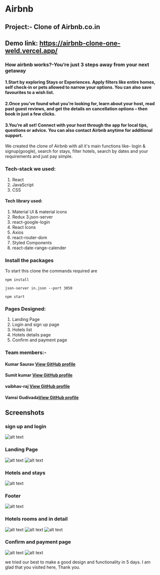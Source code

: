 # Airbnb
## Project:- Clone of Airbnb.co.in
## Demo link: https://airbnb-clone-one-weld.vercel.app/

### How airbnb works?-You’re just 3 steps away from your next getaway

#### 1.Start by exploring Stays or Experiences. Apply filters like entire homes, self check-in or pets allowed to narrow your options. You can also save favourites to a wish list.

#### 2.Once you’ve found what you’re looking for, learn about your host, read past guest reviews, and get the details on cancellation options – then book in just a few clicks.

#### 3.You’re all set! Connect with your host through the app for local tips, questions or advice. You can also contact Airbnb anytime for additional support.

We created the clone of Airbnb with all it's main functions like- login & signup(google), search for stays, filter hotels, search by dates and your requirements and just pay simple.

### Tech-stack we used:
1. React 
2. JavaScript
3. CSS

#### Tech library used:
1. Material UI & material icons
2. Redux
3.json-server
4. react-google-login
5. React Icons
6. Axios
7. react-router-dom
8. Styled Components
9. react-date-range-calender

### Install the packages
To start this clone the commands required are
```
npm install
```
```
json-server in.json --port 3050
```
```
npm start
```

### Pages Designed:
1. Landing Page
2. Login and sign up page
3. Hotels list
4. Hotels details page
5. Confirm and payment page

### Team members:-
#### Kumar Saurav [View GitHub profile](https://https://github.com/ks-1007)
#### Sumit kumar [View GitHub profile](https://github.com/samy721)
#### vaibhav-raj [View GitHub profile](https://github.com/vaibhav-raj)
#### Vamsi Gudivada[View GitHub profile](https://github.com/vamsinagendra2)

## Screenshots
### sign up and login
![alt text](https://github.com/ks-1007/Airbnb-clone/blob/main/airbnb/public/2.png?raw=true)
### Landing Page
![alt text](https://github.com/ks-1007/Airbnb-clone/blob/main/airbnb/public/1.png?raw=true)
![alt text](https://github.com/ks-1007/Airbnb-clone/blob/main/airbnb/public/3.png?raw=true)
### Hotels and stays
![alt text](https://github.com/ks-1007/Airbnb-clone/blob/main/airbnb/public/5.png?raw=true)
### Footer
![alt text](https://github.com/ks-1007/Airbnb-clone/blob/main/airbnb/public/4.png?raw=true)
### Hotels rooms and in detail
![alt text](https://github.com/ks-1007/Airbnb-clone/blob/main/airbnb/public/6.png?raw=true)
![alt text](https://github.com/ks-1007/Airbnb-clone/blob/main/airbnb/public/7.png?raw=true)
![alt text](https://github.com/ks-1007/Airbnb-clone/blob/main/airbnb/public/8.png?raw=true)

### Confirm and payment page
![alt text](https://github.com/ks-1007/Airbnb-clone/blob/main/airbnb/public/9.png?raw=true)
![alt text](https://github.com/ks-1007/Airbnb-clone/blob/main/airbnb/public/10.png?raw=true)

we tried our best to make a good design and functionality in 5 days.
I am glad that you visited here, Thank you.
